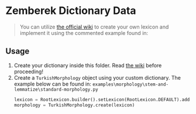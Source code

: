 # Zemberek Dictionary Data
> You can utilize [the official wiki](https://github.com/ahmetaa/zemberek-nlp/wiki/Text-Dictionary-Rules) to create your own lexicon and implement it using the commented example found in: 

## Usage

1. Create your dictionary inside this folder. Read [the wiki](https://github.com/ahmetaa/zemberek-nlp/wiki/Text-Dictionary-Rules) before proceeding!
2. Create a `TurkishMorphology` object using your custom dictionary. The example below can be found in: `examples\morphology\stem-and-lemmatize\standard-morphology.py`
    ```python
    lexicon = RootLexicon.builder().setLexicon(RootLexicon.DEFAULT).addTextDictionaries(Paths.get('../../../data/dictionaries/lexicon.txt')).build()
    morphology = TurkishMorphology.create(lexicon)
    ```